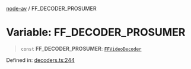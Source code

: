[node-av](../globals.md) / FF\_DECODER\_PROSUMER

# Variable: FF\_DECODER\_PROSUMER

> `const` **FF\_DECODER\_PROSUMER**: [`FFVideoDecoder`](../type-aliases/FFVideoDecoder.md)

Defined in: [decoders.ts:244](https://github.com/seydx/av/blob/f8631fc881b394300b1479f511d55cf1c370a87f/src/constants/decoders.ts#L244)
